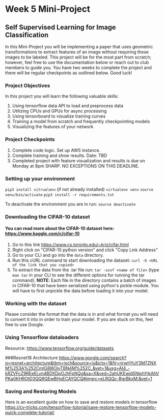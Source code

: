 # Week 5 Mini-Project
## Self Supervised Learning for Image Classification

In this Mini-Project you will be implementing a paper that uses geometric transformations to extract features of an image without requiring these images to be labeled. This project will be for the most part from scratch; however, feel free to use the documentation below or reach out to club members to guide you. You have two weeks to complete the project and there will be regular checkpoints as outlined below. Good luck!

### Project Objectives
In this project you will learn the following valuable skills:
1. Using tensorflow data API to load and preprocess data
2. Utilizing CPUs and GPUs for async processing
3. Using tensorboard to visualize training curves
4. Training a model from scratch and frequently checkpointing models
5. Visualizing the features of your network

### Project Checkpoints
1. Complete code logic. Set up AWS instance.
2. Complete training and show results. Date: TBD
3. Completed project with feature visualization and results is due on Monday at 8pm SHARP. NO EXCEPTIONS ON THIS DEADLINE.

### Setting up your environment
`pip3 install vitrualenv` (if not already installed)
`virtualenv venv`
`source venv/bin/activate`
`pip3 install -r requirements.txt`


To deactivate the environment you are in run:
`source deactivate`

### Downloading the CIFAR-10 dataset
#### You can read more about the CIFAR-10 dataset here: https://www.kaggle.com/c/cifar-10
1. Go to this link https://www.cs.toronto.edu/~kriz/cifar.html
2. Right click on "CIFAR-10 python version" and click "Copy Link Address"
3. Go to your CLI and go into the `data` directory.
4. Run this cURL command to start downloading the dataset: `curl -O <URL of the link that you copied>`
5. To extract the data from the .tar file run: `tar -xzvf <name of file>` (type `man tar` in your CLI to see the different options for running the tar command).
**NOTE**: Each file in the directory contains a batch of images in CIFAR-10 that have been serialized using python's pickle module. You will have to first unpickle the data before loading it into your model.

### Working with the dataset
Please consider the format that the data is in and what format you will need to convert it into in order to train your model. If you are stuck on this, feel free to use Google.

### Using Tensorflow dataloaders
Resource: https://www.tensorflow.org/guide/datasets

###Resnet18 Architecture
https://www.google.com/search?q=resnet+architecture&tbm=isch&source=iu&ictx=1&fir=nrwHYuY3M7ZNXM%253A%252CmlG8I6OjyTBN4M%252C_&vet=1&usg=AI4_-kRZVFcZ9REeELvn4BDXDpOJhFpNQg&sa=X&ved=2ahUKEwjd5NiphYjkAhVPKa0KHROtD3QQ9QEwBHoECAYQCQ#imgrc=eLRQQc-BgrBkxM:&vet=1

### Saving and Restoring Models
Here is an excellent guide on how to save and restore models in tensorflow
https://cv-tricks.com/tensorflow-tutorial/save-restore-tensorflow-models-quick-complete-tutorial/
